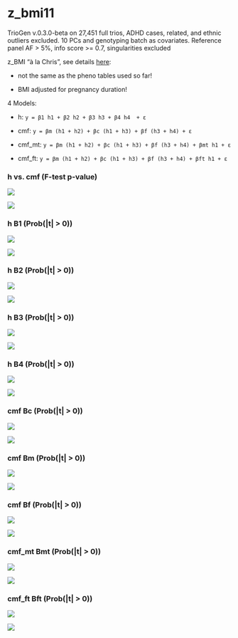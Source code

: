 # z_bmi11


TrioGen v.0.3.0-beta on 27,451 full trios, ADHD cases, related, and ethnic outliers excluded. 10 PCs and genotyping batch as covariates. Reference panel AF > 5%, info score >= 0.7, singularities excluded

z_BMI “à la Chris”, see details [here](../pheno/plots.md):

- not the same as the pheno tables used so far!

- BMI adjusted for pregnancy duration!


4 Models:

- h: `y = β1 h1 + β2 h2 + β3 h3 + β4 h4  + ε`

- cmf: `y = βm (h1 + h2) + βc (h1 + h3) + βf (h3 + h4) + ε`

- cmf_mt: `y = βm (h1 + h2) + βc (h1 + h3) + βf (h3 + h4) + βmt h1 + ε`

- cmf_ft: `y = βm (h1 + h2) + βc (h1 + h3) + βf (h3 + h4) + βft h1 + ε`


### h vs. cmf (F-test p-value)

![](z_bmi11_cmf_h_p_MH.png)

![](z_bmi11_cmf_h_p_QQ.png)


### h B1 (Prob(|t| > 0))

![](z_bmi11_h_B1_p_MH.png)

![](z_bmi11_h_B1_p_QQ.png)


### h B2 (Prob(|t| > 0))

![](z_bmi11_h_B2_p_MH.png)

![](z_bmi11_h_B2_p_QQ.png)


### h B3 (Prob(|t| > 0))

![](z_bmi11_h_B3_p_MH.png)

![](z_bmi11_h_B3_p_QQ.png)


### h B4 (Prob(|t| > 0))

![](z_bmi11_h_B4_p_MH.png)

![](z_bmi11_h_B4_p_QQ.png)


### cmf Bc (Prob(|t| > 0))

![](z_bmi11_cmf_Bc_p_MH.png)

![](z_bmi11_cmf_Bc_p_QQ.png)


### cmf Bm (Prob(|t| > 0))

![](z_bmi11_cmf_Bm_p_MH.png)

![](z_bmi11_cmf_Bm_p_QQ.png)


### cmf Bf (Prob(|t| > 0))

![](z_bmi11_cmf_Bf_p_MH.png)

![](z_bmi11_cmf_Bf_p_QQ.png)


### cmf_mt Bmt (Prob(|t| > 0))

![](z_bmi11_cmf_mt_Bmt_p_MH.png)

![](z_bmi11_cmf_mt_Bmt_p_QQ.png)


### cmf_ft Bft (Prob(|t| > 0))

![](z_bmi11_cmf_ft_Bft_p_MH.png)

![](z_bmi11_cmf_ft_Bft_p_QQ.png)

